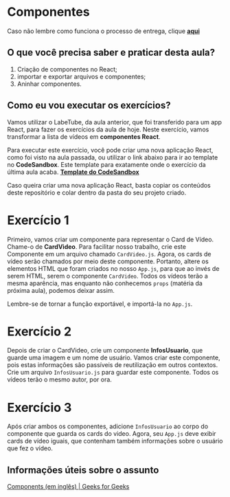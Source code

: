 # Componentes

Caso não lembre como funciona o processo de entrega, clique [**aqui**](https://github.com/labenuexercicios/instrucoes-entrega)

## O que você precisa saber e praticar desta aula?
1. Criação de componentes no React;
2. importar e exportar arquivos e componentes;
3. Aninhar componentes.


## Como eu vou executar os exercícios?

Vamos utilizar o LabeTube, da aula anterior, que foi transferido para um app React, para fazer os exercícios da aula de hoje. Neste exercício, vamos transformar a lista de vídeos em **componentes React**.

Para executar este exercício, você pode criar uma nova aplicação React, como foi visto na aula passada, ou utilizar o link abaixo para ir ao template no **CodeSandbox**. Este template para exatamente onde o exercício da última aula acaba.
[**Template do CodeSandbox**](https://codesandbox.io/s/template-exercicio-componentes-5gp0bf)

Caso queira criar uma nova aplicação React, basta copiar os conteúdos deste repositório e colar dentro da pasta do seu projeto criado.

# Exercício 1

Primeiro, vamos criar um componente para representar o Card de Vídeo. Chame-o de **CardVideo**. Para facilitar nosso trabalho, crie este Componente em um arquivo chamado `CardVideo.js`.
Agora, os cards de vídeo serão chamados por meio deste componente. Portanto, altere os elementos HTML que foram criados no nosso `App.js`, para que ao invés de serem HTML, serem o componente `CardVideo`. Todos os vídeos terão a mesma aparência, mas enquanto não conhecemos `props` (matéria da próxima aula), podemos deixar assim.

Lembre-se de tornar a função exportável, e importá-la no `App.js`.

# Exercício 2
Depois de criar o CardVideo, crie um componente **InfosUsuario**, que guarde uma imagem e um nome de usuário. Vamos criar este componente, pois estas informações são passíveis de reutilização em outros contextos. Crie um arquivo `InfosUsuario.js` para guardar este componente. Todos os vídeos terão o mesmo autor, por ora.

# Exercício 3
 Após criar ambos os componentes, adicione `InfosUsuario` ao corpo do componente que guarda os cards do video. Agora, seu `App.js` deve exibir cards de vídeo iguais, que contenham também informações sobre o usuário que fez o vídeo.


## Informações úteis sobre o assunto
[Components (em inglês) | Geeks for Geeks](https://www.geeksforgeeks.org/reactjs-components/)

